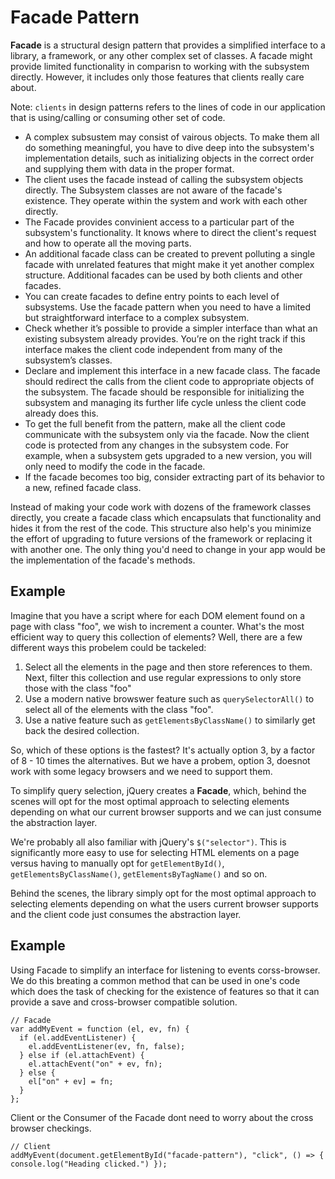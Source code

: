 # Facade Pattern

**Facade** is a structural design pattern that provides a simplified interface to a library, a framework, or any other complex set of classes. A facade might provide limited functionality in comparisn to working with the subsystem directly. However, it includes only those features that clients really care about.

Note: `clients` in design patterns refers to the lines of code in our application that is using/calling or consuming other set of code.

- A complex subsustem may consist of vairous objects. To make them all do something meaningful, you have to dive deep into the subsystem's implementation details, such as initializing objects in the correct order and supplying them with data in the proper format.
- The client uses the facade instead of calling the subsystem objects directly. The Subsystem classes are not aware of the facade's existence. They operate within the system and work with each other directly.
- The Facade provides convinient access to a particular part of the subsystem's functionality. It knows where to direct the client's request and how to operate all the moving parts.
- An additional facade class can be created to prevent polluting a single facade with unrelated features that might make it yet another complex structure. Additional facades can be used by both clients and other facades.
- You can create facades to define entry points to each level of subsystems. Use the facade pattern when you need to have a limited but straightforward interface to a complex subsystem.
- Check whether it’s possible to provide a simpler interface than what an existing subsystem already provides. You’re on the right track if this interface makes the client code independent from many of the subsystem’s classes.
- Declare and implement this interface in a new facade class. The facade should redirect the calls from the client code to appropriate objects of the subsystem. The facade should be responsible for initializing the subsystem and managing its further life cycle unless the client code already does this.
- To get the full benefit from the pattern, make all the client code communicate with the subsystem only via the facade. Now the client code is protected from any changes in the subsystem code. For example, when a subsystem gets upgraded to a new version, you will only need to modify the code in the facade.
- If the facade becomes too big, consider extracting part of its behavior to a new, refined facade class.


Instead of making your code work with dozens of the framework classes directly, you create a facade class which encapsulats that functionality and hides it from the rest of the code. This structure also help's you minimize the effort of upgrading to future versions of the framework or replacing it with another one. The only thing you'd need to change in your app would be the implementation of the facade's methods.

## Example

Imagine that you have a script where for each DOM element found on a page with class "foo", we wish to increment a counter. What's the most efficient way to query this collection of elements? Well, there are a few different ways this probelem could be tackeled:

1. Select all the elements in the page and then store references to them. Next, filter this collection and use regular expressions to only store those with the class "foo"
2. Use a modern native browswer feature such as `querySelectorAll()` to select all of the elements with the class "foo".
3. Use a native feature such as `getElementsByClassName()` to similarly get back the desired collection.

So, which of these options is the fastest? It's actually option 3, by a factor of 8 - 10 times the alternatives. But we have a probem, option 3, doesnot work with some legacy browsers and we need to support them.

To simplify query selection, jQuery creates a **Facade**, which, behind the scenes will opt for the most optimal approach to selecting elements depending on what our current browser supports and we can just consume the abstraction layer.

We're probably all also familiar with jQuery's `$("selector")`. This is significantly more easy to use for selecting HTML elements on a page versus having to manually opt for `getElementById()`, `getElementsByClassName()`, `getElementsByTagName()` and so on.

Behind the scenes, the library simply opt for the most optimal approach to selecting elements depending on what the users current browser supports and the client code just consumes the abstraction layer.

## Example

Using Facade to simplify an interface for listening to events corss-browser. We do this breating a common method that can be used in one's code which does the task of checking for the existence of features so that it can provide a save and cross-browser compatible solution.

```
// Facade
var addMyEvent = function (el, ev, fn) {
  if (el.addEventListener) {
    el.addEventListener(ev, fn, false);
  } else if (el.attachEvent) {
    el.attachEvent("on" + ev, fn);
  } else {
    el["on" + ev] = fn;
  }
};
```

Client or the Consumer of the Facade dont need to worry about the cross browser checkings.
```
// Client
addMyEvent(document.getElementById("facade-pattern"), "click", () => { console.log("Heading clicked.") });
```